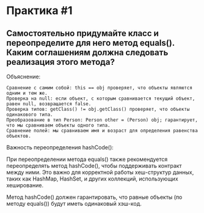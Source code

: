 # Практика #1
## Самостоятельно придумайте класс и переопределите для него метод equals(). Каким соглашениям должна следовать реализация этого метода?

Объяснение:

    Сравнение с самим собой: this == obj проверяет, что объекты являются одним и тем же.
    Проверка на null: если объект, с которым сравнивается текущий объект, равен null, возвращается false.
    Проверка типов: getClass() != obj.getClass() проверяет, что объекты одинакового типа.
    Преобразование в тип Person: Person other = (Person) obj; гарантирует, что мы сравниваем объекты одного типа.
    Сравнение полей: мы сравниваем имя и возраст для определения равенства объектов.

Важность переопределения hashCode():

При переопределении метода equals() также рекомендуется переопределять метод hashCode(), чтобы поддерживать контракт между ними. Это важно для корректной работы хеш-структур данных, таких как HashMap, HashSet, и других коллекций, использующих хеширование.

Метод hashCode() должен гарантировать, что равные объекты (по методу equals()) будут иметь одинаковый хэш-код.
